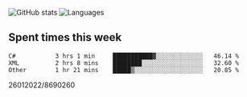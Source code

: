 ![GitHub stats](https://github-readme-stats.vercel.app/api?username=emipa606&theme=github_dark&show_icons=true) 
![Languages](https://github-readme-stats.vercel.app/api/top-langs/?username=emipa606&theme=github_dark&layout=compact)

## Spent times this week
<!--START_SECTION:waka-->

```text
C#           3 hrs 1 min     ███████████▓░░░░░░░░░░░░░   46.14 %
XML          2 hrs 8 mins    ████████░░░░░░░░░░░░░░░░░   32.60 %
Other        1 hr 21 mins    █████▒░░░░░░░░░░░░░░░░░░░   20.85 %
```

<!--END_SECTION:waka-->


26012022/8690260
